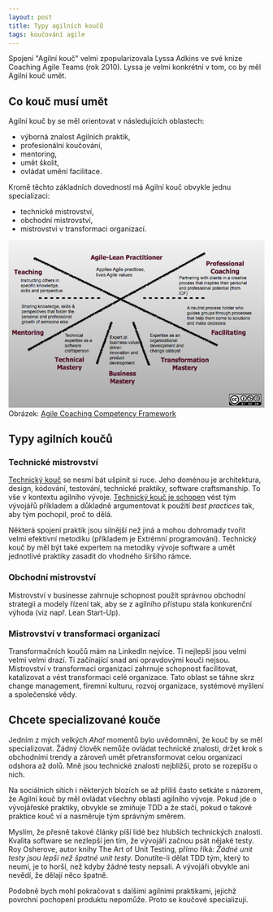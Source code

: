 ```yaml
---
layout: post
title: Typy agilních koučů
tags: koučování agile
---
```


Spojení "Agilní kouč" velmi zpopularizovala Lyssa Adkins ve své knize Coaching Agile Teams (rok 2010).
Lyssa je velmi konkrétní v tom, co by měl Agilní kouč umět.

<!--more-->

## Co kouč musí umět

Agilní kouč by se měl orientovat v následujících oblastech:

- výborná znalost Agilních praktik,
- profesionální koučování,
- mentoring,
- umět školit,
- ovládat umění facilitace.

Kromě těchto základních dovedností má Agilní kouč obvykle jednu specializaci:

- technické mistrovství,
- obchodní mistrovství,
- mistrovství v transformaci organizací.

![PCA výcvik](/images/blog/lyssa-adkins-framework.jpg)
Obrázek: [Agile Coaching Competency Framework](http://www.agilecoachinginstitute.com/agile-coaching-resources/)

## Typy agilních koučů

### Technické mistrovství

[Technický kouč](/co-umi-technicky-kouc/) se nesmí bát ušpinit si ruce. Jeho doménou je architektura, design,
kódování, testování, technické praktiky, software craftsmanship. To vše v kontextu
agilního vývoje. [Technický kouč je schopen](/co-dela-technicky-kouc/) vést tým vývojářů příkladem
a důkladně argumentovat k použití *best practices* tak, aby tým pochopil,
proč to dělá.

Některá spojení praktik jsou silnější než jiná a mohou dohromady tvořit velmi efektivní metodiku
(příkladem je Extrémní programování).
Technický kouč by měl být také expertem na metodiky vývoje software a umět jednotlivé praktiky
zasadit do vhodného širšího rámce.

### Obchodní mistrovství

Mistrovství v businesse zahrnuje schopnost použít správnou obchodní strategii a modely řízení
tak, aby se z agilního přístupu stala konkurenční výhoda (viz např. Lean Start-Up).

### Mistrovství v transformaci organizací

Transformačních koučů mám na LinkedIn nejvíce. Ti nejlepší jsou velmi velmi velmi drazí.
Ti začínající snad ani opravdovými kouči nejsou.
Mistrovství v transformaci organizací zahrnuje schopnost facilitovat, katalizovat a vést
transformaci celé organizace. Tato oblast se táhne skrz change management, firemní kulturu,
rozvoj organizace, systémové myšlení a společenské vědy.

## Chcete specializované kouče

Jedním z mých velkých *Aha!* momentů bylo uvědomnění,
že kouč by se měl specializovat. Žádný člověk nemůže ovládat technické znalosti,
držet krok s obchodními trendy a zároveň umět přetransformovat celou organizaci odshora až dolů.
Mně jsou technické znalosti nejbližší, proto se rozepíšu o nich.

Na sociálních sítích i některých blozích se až příliš často setkáte s názorem, že Agilní kouč
by měl ovládat všechny oblasti agilního vývoje. Pokud jde o vývojářeské praktiky,
obvykle se zmiňuje TDD a že stačí, pokud o takové praktice kouč ví a nasměruje tým
správným směrem.

Myslím, že přesně takové články píší lidé bez hlubších technických znalostí. Kvalita software se nezlepší
jen tím, že vývojáři začnou psát nějaké testy. Roy Osherove, autor knihy The Art of Unit Testing,
přímo říká: *Žádné unit testy jsou lepší než špatné unit testy.*
Donutíte-li dělat TDD tým, který to neumí, je to horší, než kdyby žádné testy nepsali.
A vývojáři obvykle ani nevědí, že dělají něco špatně.

Podobně bych mohl pokračovat s dalšími agilními praktikami, jejichž povrchní pochopení
produktu nepomůže. Proto se koučové specializují.
